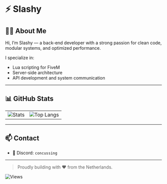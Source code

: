 # ⚡ Slashy

## 👨‍💻 About Me

Hi, I’m Slashy — a back-end developer with a strong passion for clean code, modular systems, and optimized performance.

I specialize in:
- Lua scripting for FiveM
- Server-side architecture
- API development and system communication

---

## 📊 GitHub Stats

<table>
  <tr>
    <td align="left">
      <img src="https://streakstats.vercel.app/api?username=SlashyIsTaken&show=reviews,prs_merged_percentage&show_icons=true&hide=contribs,prs,issues&include_all_commits=true&theme=dark#gh-dark-mode-only" alt="Stats" />
    </td>
    <td align="right">
      <img src="https://streakstats.vercel.app/api/top-langs/?username=SlashyIsTaken&layout=compact&size_weight=0.5&count_weight=0.5" alt="Top Langs" />
    </td>
  </tr>
</table>


---

## 📫 Contact

- 💬 Discord: `concussing`

---

> Proudly building with ❤️ from the Netherlands.

![Views](https://komarev.com/ghpvc/?username=SlashyIsTaken&color=blue)

